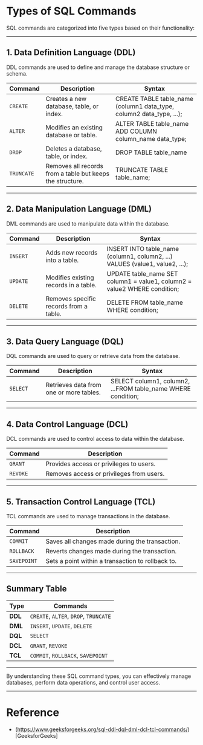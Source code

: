 # Types of SQL Commands

SQL commands are categorized into five types based on their functionality:

---

## 1. Data Definition Language (DDL)
DDL commands are used to define and manage the database structure or schema.

| Command       | Description                                 |Syntax|
|---------------|---------------------------------------------|-------|
| `CREATE`      | Creates a new database, table, or index.    |CREATE TABLE table_name (column1 data_type, column2 data_type, ...);|
| `ALTER`       | Modifies an existing database or table.     |ALTER TABLE table_name ADD COLUMN column_name data_type;|
| `DROP`        | Deletes a database, table, or index.        |DROP TABLE table_name|
| `TRUNCATE`    | Removes all records from a table but keeps the structure. |TRUNCATE TABLE table_name;|

---

## 2. Data Manipulation Language (DML)
DML commands are used to manipulate data within the database.

| Command       | Description                                 |Syntax|
|---------------|---------------------------------------------|------|
| `INSERT`      | Adds new records into a table.              |INSERT INTO table_name (column1, column2, ...) VALUES (value1, value2, ...);|
| `UPDATE`      | Modifies existing records in a table.       |UPDATE table_name SET column1 = value1, column2 = value2 WHERE condition;
| `DELETE`      | Removes specific records from a table.      |DELETE FROM table_name WHERE condition;|

---

## 3. Data Query Language (DQL)
DQL commands are used to query or retrieve data from the database.

| Command       | Description                                 |Syntax|
|---------------|---------------------------------------------|-------|
| `SELECT`      | Retrieves data from one or more tables.     |SELECT column1, column2, ...FROM table_name WHERE condition;|

---

## 4. Data Control Language (DCL)
DCL commands are used to control access to data within the database.

| Command       | Description                                 |
|---------------|---------------------------------------------|
| `GRANT`       | Provides access or privileges to users.     |
| `REVOKE`      | Removes access or privileges from users.    |

---

## 5. Transaction Control Language (TCL)
TCL commands are used to manage transactions in the database.

| Command       | Description                                 |
|---------------|---------------------------------------------|
| `COMMIT`      | Saves all changes made during the transaction. |
| `ROLLBACK`    | Reverts changes made during the transaction.  |
| `SAVEPOINT`   | Sets a point within a transaction to rollback to. |

---

## Summary Table

| Type      | Commands                                     |
|-----------|---------------------------------------------|
| **DDL**   | `CREATE`, `ALTER`, `DROP`, `TRUNCATE`       |
| **DML**   | `INSERT`, `UPDATE`, `DELETE`                |
| **DQL**   | `SELECT`                                    |
| **DCL**   | `GRANT`, `REVOKE`                           |
| **TCL**   | `COMMIT`, `ROLLBACK`, `SAVEPOINT`           |

---

By understanding these SQL command types, you can effectively manage databases, perform data operations, and control user access.

---

# Reference
- (https://www.geeksforgeeks.org/sql-ddl-dql-dml-dcl-tcl-commands/)[GeeksforGeeks]
